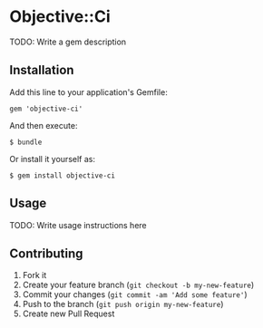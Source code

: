 # Objective::Ci

TODO: Write a gem description

## Installation

Add this line to your application's Gemfile:

    gem 'objective-ci'

And then execute:

    $ bundle

Or install it yourself as:

    $ gem install objective-ci

## Usage

TODO: Write usage instructions here

## Contributing

1. Fork it
2. Create your feature branch (`git checkout -b my-new-feature`)
3. Commit your changes (`git commit -am 'Add some feature'`)
4. Push to the branch (`git push origin my-new-feature`)
5. Create new Pull Request
